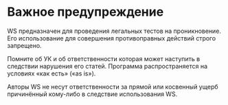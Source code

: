# Важное предупреждение

WS предназначен для проведения легальных тестов на проникновение. Его использование для совершения противоправных действий строго запрещено.

Помните об УК и об ответственности которая может наступить в следствии нарушения его статей. Программа распространяется на условиях «как есть» \(«as is»\).

Авторы WS не несут ответственности за прямой или косвенный ущерб причинённый кому-либо в следствие использования WS.

